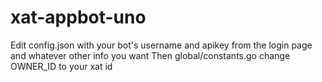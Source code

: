 # xat-appbot-uno
Edit config.json with your bot's username and apikey from the login page and whatever other info you want
Then global/constants.go change OWNER_ID to your xat id

